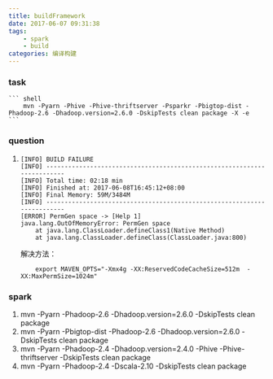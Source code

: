 ```yaml
---
title: buildFramework
date: 2017-06-07 09:31:38
tags:
    - spark
    - build
categories: 编译构建
---
```


### task
	``` shell
		mvn -Pyarn -Phive -Phive-thriftserver -Psparkr -Pbigtop-dist -Phadoop-2.6 -Dhadoop.version=2.6.0 -DskipTests clean package -X -e
	```

### question
1. 
	``` shell
	[INFO] BUILD FAILURE
	[INFO] ------------------------------------------------------------------------
	[INFO] Total time: 02:18 min
	[INFO] Finished at: 2017-06-08T16:45:12+08:00
	[INFO] Final Memory: 59M/3484M
	[INFO] ------------------------------------------------------------------------
	[ERROR] PermGen space -> [Help 1]
	java.lang.OutOfMemoryError: PermGen space
		at java.lang.ClassLoader.defineClass1(Native Method)
		at java.lang.ClassLoader.defineClass(ClassLoader.java:800)

	```
	解决方法：
	``` shell
		export MAVEN_OPTS="-Xmx4g -XX:ReservedCodeCacheSize=512m  -XX:MaxPermSize=1024m"
	```

### spark
1. mvn -Pyarn -Phadoop-2.6 -Dhadoop.version=2.6.0 -DskipTests clean package
2. mvn -Pyarn -Pbigtop-dist -Phadoop-2.6 -Dhadoop.version=2.6.0 -DskipTests clean package
3. mvn -Pyarn -Phadoop-2.4 -Dhadoop.version=2.4.0 -Phive -Phive-thriftserver -DskipTests clean package
4. mvn -Pyarn -Phadoop-2.4 -Dscala-2.10 -DskipTests clean package
